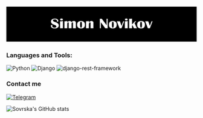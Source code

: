 
[![Header](https://github.com/Sovraska/Sovraska/blob/main/assets/header.png?raw=true)](https://spb.hh.ru/resume/ece45f5aff0b5694250039ed1f445233636362?hhtmFrom=resume_list)
### Languages and Tools:
![Python](https://img.shields.io/badge/Python-000000?style=for-the-badge&logo=Python)
![Django](https://img.shields.io/badge/Django-000000?style=for-the-badge&logo=Django)
![django-rest-framework](https://img.shields.io/badge/django-rest-framework?style=for-the-badge&logo=django-rest-framework)

### Contact me
[![Telegram](https://img.shields.io/badge/Telegram-000000?style=for-the-badge&logo=telegram)](https://t.me/Sovraska_s)

![Sovrska's GitHub stats](https://github-readme-stats.vercel.app/api?username=Sovraska&show_icons=true&title_color=000000)
